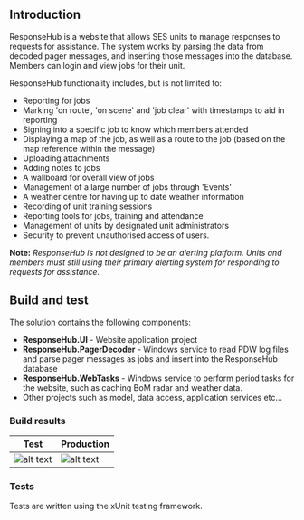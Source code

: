 ﻿## Introduction
ResponseHub is a website that allows SES units to manage responses to requests for assistance.  The system works by parsing the data from decoded pager messages, and inserting those messages into the database. Members can login and view jobs for their unit.

ResponseHub functionality includes, but is not limited to:

* Reporting for jobs
 * Marking 'on route', 'on scene' and 'job clear' with timestamps to aid in reporting
 * Signing into a specific job to know which members attended
 * Displaying a map of the job, as well as a route to the job (based on the map reference within the message)
 * Uploading attachments
 * Adding notes to jobs
* A wallboard for overall view of jobs
* Management of a large number of jobs through 'Events'
* A weather centre for having up to date weather information
* Recording of unit training sessions
* Reporting tools for jobs, training and attendance
* Management of units by designated unit administrators
* Security to prevent unauthorised access of users.

**Note:** *ResponseHub is not designed to be an alerting platform. Units and members must still using their primary alerting system for responding to requests for assistance.*

## Build and test
The solution contains the following components:

* __ResponseHub.UI__ - Website application project
* __ResponseHub.PagerDecoder__ - Windows service to read PDW log files and parse pager messages as jobs and insert into the ResponseHub database 
* __ResponseHub.WebTasks__ - Windows service to perform period tasks for the website, such as caching BoM radar and weather data.
* Other projects such as model, data access, application services etc...

### Build results
|Test|Production|
|---|---|
|![alt text](https://responsehub.visualstudio.com/_apis/public/build/definitions/500d2900-f667-4dc5-9eb4-56dc83bcb1e6/1/badge "Test build result")|![alt text](https://responsehub.visualstudio.com/_apis/public/build/definitions/500d2900-f667-4dc5-9eb4-56dc83bcb1e6/2/badge "Production build result")|

### Tests
Tests are written using the xUnit testing framework.
